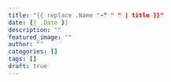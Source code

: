 ```yaml
---
title: "{{ replace .Name "-" " " | title }}"
date: {{ .Date }}
description: ""
featured_image: ""
author: ""
categories: []
tags: []
draft: true
---
```


